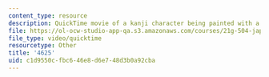 ```yaml
---
content_type: resource
description: QuickTime movie of a kanji character being painted with a brush.
file: https://ol-ocw-studio-app-qa.s3.amazonaws.com/courses/21g-504-japanese-iv-spring-2009/c1d9550cfbc646e8d6e748d3b0a92cba_4625.mov
file_type: video/quicktime
resourcetype: Other
title: '4625'
uid: c1d9550c-fbc6-46e8-d6e7-48d3b0a92cba
---
```

